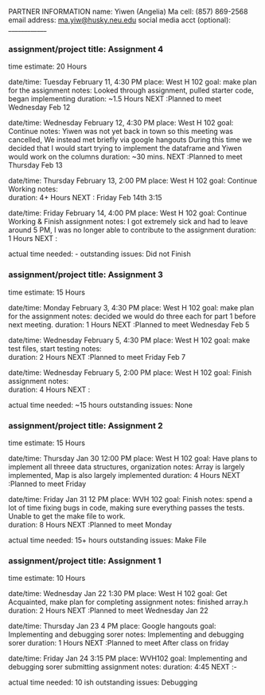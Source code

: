 PARTNER INFORMATION
name: Yiwen (Angelia) Ma
cell: (857) 869-2568
email address: ma.yiw@husky.neu.edu
social media acct (optional): ____________


### assignment/project title: Assignment 4
time estimate: 20 Hours

date/time: Tuesday February 11, 4:30 PM
place: West H 102
goal: make plan for the assignment
notes: Looked through assignment, pulled starter code, began implementing
duration: ~1.5 Hours
NEXT :Planned to meet Wednesday Feb 12

date/time: Wednesday February 12, 4:30 PM
place: West H 102
goal: Continue
notes:  Yiwen was not yet back in town so this meeting was cancelled, We instead met briefly via google hangouts
        During this time we decided that I would start trying to implement the dataframe and Yiwen would work on the columns
duration: ~30 mins.
NEXT :Planned to meet Thursday Feb 13

date/time: Thursday February 13, 2:00 PM
place: West H 102
goal: Continue Working 
notes:  
duration: 4+ Hours
NEXT : Friday Feb 14th 3:15

date/time: Friday February 14, 4:00 PM
place: West H 102
goal: Continue Working & Finish assignment
notes:  I got extremely sick and had to leave around 5 PM, I was no longer able to contribute to the assignment
duration: 1 Hours
NEXT : 

actual time needed: - 
outstanding issues: Did not Finish


### assignment/project title: Assignment 3
time estimate: 15 Hours

date/time: Monday February 3, 4:30 PM
place: West H 102
goal: make plan for the assignment
notes: decided we would do three each for part 1 before next meeting. 
duration: 1 Hours
NEXT :Planned to meet Wednesday Feb 5

date/time: Wednesday February 5, 4:30 PM
place: West H 102
goal: make test files, start testing
notes:  
duration: 2 Hours
NEXT :Planned to meet Friday Feb 7

date/time: Wednesday February 5, 2:00 PM
place: West H 102
goal: Finish assignment
notes:  
duration: 4 Hours
NEXT :

actual time needed: ~15 hours
outstanding issues: None



### assignment/project title: Assignment 2
time estimate: 15 Hours

date/time: Thursday Jan 30 12:00 PM
place: West H 102
goal: Have plans to implement all threee data structures, organization
notes: Array is largely implemented, Map is also largely implemented
duration: 4 Hours
NEXT :Planned to meet Friday 

date/time: Friday Jan 31 12 PM
place: WVH 102
goal: Finish 
notes: spend a lot of time fixing bugs in code, making sure everything passes the tests. Unable to get the make file to work.  
duration: 8 Hours
NEXT :Planned to meet Monday


actual time needed: 15+ hours
outstanding issues: Make File


### assignment/project title: Assignment 1
time estimate: 10 Hours

date/time: Wednesday Jan 22 1:30 PM
place: West H 102
goal: Get Acquainted, make plan for completing assignment
notes: finished array.h
duration: 2 Hours
NEXT :Planned to meet Wednesday Jan 22

date/time: Thursday Jan 23 4 PM
place: Google hangouts
goal: Implementing and debugging sorer
notes: Implementing and debugging sorer
duration: 1 Hours
NEXT :Planned to meet After class on friday

date/time: Friday Jan 24 3:15 PM
place: WVH102
goal: Implementing and debugging sorer submitting assignment
notes:
duration: 4:45
NEXT :-

actual time needed: 10 ish
outstanding issues: Debugging
